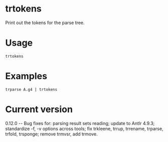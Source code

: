 # trtokens

Print out the tokens for the parse tree.

# Usage

    trtokens

# Examples

    trparse A.g4 | trtokens

# Current version

0.12.0 -- Bug fixes for: parsing result sets reading; update to Antlr 4.9.3; standardize -f, -v options across tools; fix trkleene, trrup, trrename, trparse, trfold, trsponge; remove trmvsr, add trmove.
